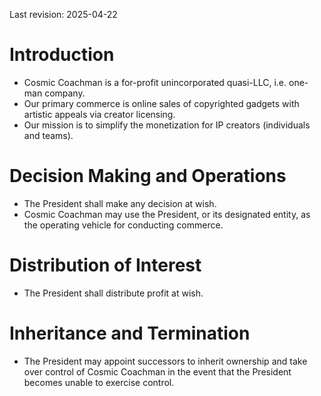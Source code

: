 Last revision: 2025-04-22



# Introduction

- Cosmic Coachman is a for-profit unincorporated quasi-LLC, i.e. one-man company.
- Our primary commerce is online sales of copyrighted gadgets with artistic appeals via creator licensing.
- Our mission is to simplify the monetization for IP creators (individuals and teams).


# Decision Making and Operations

- The President shall make any decision at wish.
- Cosmic Coachman may use the President, or its designated entity, as the operating vehicle for conducting commerce.


# Distribution of Interest

- The President shall distribute profit at wish.


# Inheritance and Termination

- The President may appoint successors to inherit ownership and take over control of Cosmic Coachman in the event that the President becomes unable to exercise control.

